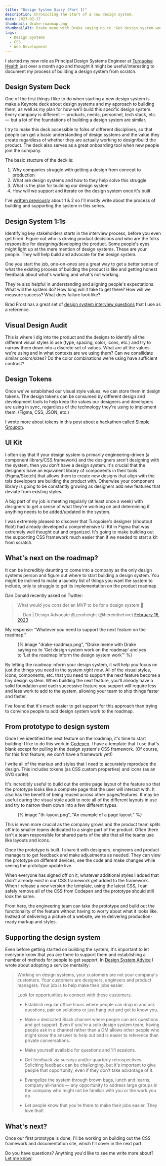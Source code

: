 ```yaml
---
title: "Design System Diary (Part 1)"
description: Chronicling the start of a new design system.
date: 2023-02-17
thumbnail: drake-roadmap.png
thumbnailAlt: Drake meme with Drake saying no to 'Get design system work on the roadmap' and yes to 'Let the roadmap inform the design system work'
tags:
  - Design Systems
  - CSS
  - Web Development
---
```


I started my new role as Principal Design Systems Engineer at [Turquoise Health](https://turquoise.health) just over a month ago and thought it might be useful/interesting to document my process of building a design system from scratch.

## Design System Deck

One of the first things I like to do when starting a new design system is make a Keynote deck about design systems and my approach to building them, as well as my plan for how we'll build this specific design system. Every company is different &mdash; products, needs, personnel, tech stack, etc. &mdash; but a lot of the foundations of building a design system are similar. 

I try to make this deck accessible to folks of different disciplines, so that people can get a basic understanding of design systems and the value they create regardless of whether they are actually working to design/build the product. The deck also serves as a great onboarding tool when new people join the company.

The basic stucture of the deck is:

1. Why companies struggle with getting a design from concept to production
2. What are design systems and how to they help solve this struggle
3. What is the plan for building _our_ design system
4. How will we support and iterate on the design system once it's built

I've [written previously](/tag/design-systems/) about 1 &amp; 2 so I'll mostly write about the process of building and supporting the system in this series.

## Design System 1:1s

Identifying key stakeholders starts in the interview process, before you even get hired. Figure out who is driving product decisions and who are the folks responsible for designing/developing the product. Some people's eyes might light up at the mere mention of design systems. These are your people. They will help build and advocate for the design system.

One you start the job, one-on-ones are a great way to get a better sense of what the existing process of building the product is like and getting honest feedback about what's working and what's not working. 

They're also helpful in understanding and aligning people's expectations. What will the system do? How long will it take to get there? How will we measure success? What does failure look like?

Brad Frost has a great set of [design system interview questions](https://bradfrost.com/blog/post/design-system-interview-questions/) that I use as a reference.

## Visual Design Audit

This is where I dig into the product and the designs to identify all the different visual styles in use (type, spacing, color, icons, etc.) and try to narrow them down into a discrete set of values. What are all the values we're using and in what contexts are we using them? Can we consilidate similar colors/sizes? Do the color combinations we're using have sufficient contrast?

## Design Tokens

Once we've established our visual style values, we can store them in design tokens. The design tokens can be consumed by different design and development tools to help keep the values our designers and developers are using in sync, regardless of the technology they're using to implement them. (Figma, CSS, JSON, etc.)

I wrote more about tokens in this post about a hackathon called [Simple Groupon](/posts/2020-07-06-simple-groupon/).

## UI Kit

I often say that if your design system is primarily engineering-driven (a component library/CSS framework) and the designers aren't designing with the system, then you don't have a design system. It's crucial that the designers have an equivalent library of components in their tools (Figma/Sketch) that allows them to create new designs that align with the tols developers are building the product with. Otherwise your component library is going to be constantly growing as designers add new features that deviate from existing styles.

A big part of my job is meeting regularly (at least once a week) with designers to get a sense of what they're working on and determining if anything needs to be added/updated in the system.

I was extremely pleased to discover that Turquoise's designer (shoutout Rob!) had already developed a comprehensive UI Kit in Figma that was extremely well thought out and organized. It's going to make building out the supporting CSS framework much easier than if we needed to start a kit from scratch.

## What's next on the roadmap?

It can be incredibly daunting to come into a company as the only design systems person and figure out where to start building a design system. You might be inclined to make a laundry list of things you want the system to include, only to struggle to get its implementation on the product roadmap.

Dan Donald recently asked on Twitter:

<blockquote class="twitter-tweet"><p lang="en" dir="ltr">What would you consider an MVP to be for a design system 🤔</p>&mdash; Dan | Design Advocate @zeroheight (@hereinthehive) <a href="https://twitter.com/hereinthehive/status/1626313268028403720?ref_src=twsrc%5Etfw">February 16, 2023</a></blockquote>

My response: "Whatever you need to support the next feature on the roadmap."

<figure>
  {% image "drake-roadmap.png", "Drake meme with Drake saying no to 'Get design system work on the roadmap' and yes to 'Let the roadmap inform the design system work'" %}
</figure>

By letting the roadmap inform your design system, it will help you focus on just the things you need in the system _right now_. All of the visual styles, icons, components, etc. that you need to support the next feature become a tiny design system. When building the next feature, you'll already have a solid foundation and each successive feature you support will require less and less work to add to the system, allowing your team to ship things faster and faster.

I've found that it's much easier to get support for this approach than trying to convince people to add design system work to the roadmap.

## From prototype to design system

Once I've identified the next feature on the roadmap, it's time to start building! I like to do this work in [Codepen](https://codepen.io). I have a template that I use that's blank except for pulling in the design system's CSS framework. (Of course, for this first feature, we don't have a framework yet!)

I write all of the markup and styles that I need to accurately reproduce the design. This includes tokens (as CSS custom properties) and icons (as an SVG sprite).

It's incredibly useful to build out the entire page layout of the feature so that the prototype looks like a complete page that the user will interact with. It also has the benefit of being reused across other pages/features. It may be useful during the visual style audit to note all of the different layouts in use and try to narrow them down into a few different types.

<figure>
  {% image "th-layout.png", "An example of a page layout." %}
</figure>

This is even more crucial as the company grows and the product team splits off into smaller teams dedicated to a single part of the product. Often there isn't a team responsible for shared parts of the site that all the teams use like layouts and icons. 

Once the prototype is built, I share it with designers, engineers and product managers to get feedback and make adjustments as needed. They can view the prototype on different devices, see the code and make changes while seeing the prototype update live.

When everyone has signed off on it, whatever additional styles I added that didn't already exist in our CSS framework get added to the framework. When I release a new version the template, using the latest CSS, I can safely remove all of the CSS from Codepen and the prototype should still look the same.

From here, the engineering team can take the prototype and build out the functionality of the feature without having to worry about what it looks like. Instead of delivering a picture of a website, we're delivering production-ready markup and styles.

## Supporting the design system

Even before getting started on building the system, it's important to let everyone know that you are there to support them and establishing a number of methods for people to get support. In [Design System Advice](/posts/2022-12-12-design-system-advice/) I wrote about adopting a service mentality: 

<blockquote>

Working on design systems, your customers are not your company's customers. Your customers are designers, engineers and product managers. Your job is to help make their jobs easier.

Look for opportunities to connect with these customers.

* Establish regular office hours where people can drop in and ask questions, pair on solutions or just hang out and get to know you.

* Make a dedicated Slack channel where people can ask questions and get support. Even if you're a solo design system team, having people ask in a channel rather than a DM allows other people who might know the answer to help out and is easier to reference than private conversations.

* Make yourself available for questions and 1:1 sessions.

* Get feedback via surveys and/or quarterly retrospectives. Soliciting feedback can be challenging, but it's important to give people that opportunity, even if they don't take advantage of it.

* Evangelize the system through brown bags, lunch and learns, company all-hands — any opportunity to address large groups in the company who might not be familiar with you or the work you do.

* Let people know that you're there to make their jobs easier. They love that!
</blockquote>

## What's next?

Once our first prototype is done, I'll be working on building out the CSS framework and documentation site, which I'll cover in the next part.

Do you have questions? Anything you'd like to see me write more about? [Let me know](/contact/)!